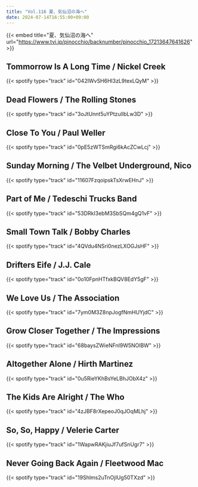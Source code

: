 ```yaml
---
title: "Vol.116 夏、気仙沼の海へ"
date: 2024-07-14T16:55:00+09:00
---
```


{{< embed title="夏、気仙沼の海へ" url="https://www.tvi.jp/pinocchio/backnumber/pinocchio_17213647641626" >}}

## Tommorrow Is A Long Time / Nickel Creek
{{< spotify type="track" id="042IWvSH6Hl3zL9texLQyM" >}}

## Dead Flowers / The Rolling Stones
{{< spotify type="track" id="3oJtUnnt5uYPtzulIbLw3D" >}}

## Close To You / Paul Weller
{{< spotify type="track" id="0pE5zWTSmRgi6kAcZCwLcj" >}}

## Sunday Morning / The Velbet Underground, Nico
{{< spotify type="track" id="11607FzqoipskTsXrwEHnJ" >}}

## Part of Me / Tedeschi Trucks Band
{{< spotify type="track" id="53DRkI3ebM3SbSQm4gQ1vF" >}}

## Small Town Talk / Bobby Charles
{{< spotify type="track" id="4QVdu4NSri0nezLXOGJsHF" >}}

## Drifters Eife / J.J. Cale
{{< spotify type="track" id="0o10FpnHTfxkBQV8EdY5gF" >}}

## We Love Us / The Association
{{< spotify type="track" id="7ym0M3Z8npJogfNmHUYjdC" >}}

## Grow Closer Together / The Impressions
{{< spotify type="track" id="68baysZWieNFnl9W5NOlBW" >}}

## Altogether Alone / Hirth Martinez
{{< spotify type="track" id="0u5RieYKhBsYeLBhJObX4z" >}}

## The Kids Are Alright / The Who
{{< spotify type="track" id="4zJBF8rXepeoJ0qJOqMLhj" >}}

## So, So, Happy / Velerie Carter
{{< spotify type="track" id="1WapwRAKjiuJf7ufSnUgr7" >}}

## Never Going Back Again / Fleetwood Mac
{{< spotify type="track" id="19Shlms2uTnOjIUg50TXzd" >}}